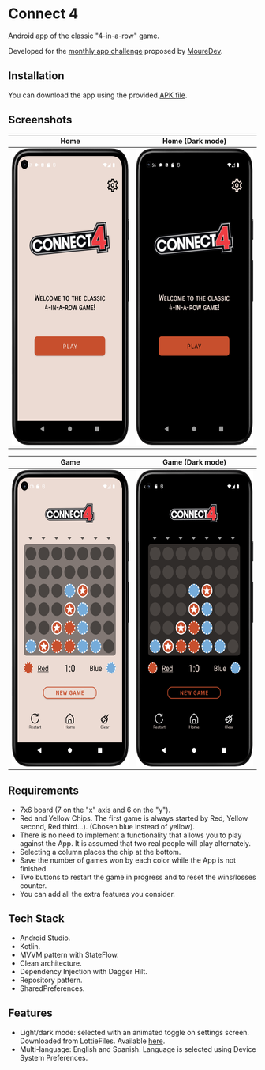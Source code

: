 
# Connect 4

Android app of the classic "4-in-a-row" game.

Developed for the [monthly app challenge](https://github.com/mouredev/Monthly-App-Challenge-2022) proposed by [MoureDev](https://github.com/mouredev).

## Installation
You can download the app using the provided [APK file](https://github.com/miguelcanton97/Connect4/blob/master/app/release/Connect4.apk).

## Screenshots
Home | Home (Dark mode)
--- | ---
<img src="https://github.com/miguelcanton97/Connect4/blob/master/Conecta4%20Screenshots/home%20(eng).png" width="294" height="600"> | <img src="https://github.com/miguelcanton97/Connect4/blob/master/Conecta4%20Screenshots/home%20dark%20(eng).png" width="294" height="600">

Game | Game (Dark mode)
--- | ---
<img src="https://github.com/miguelcanton97/Connect4/blob/master/Conecta4%20Screenshots/game%20(eng).png" width="294" height="600"> | <img src="https://github.com/miguelcanton97/Connect4/blob/master/Conecta4%20Screenshots/game%20dark%20(eng).png" width="294" height="600">

## Requirements
* 7x6 board (7 on the "x" axis and 6 on the "y").
* Red and Yellow Chips. The first game is always started by Red, Yellow second, Red third...). (Chosen blue instead of yellow).
* There is no need to implement a functionality that allows you to play against the App. It is assumed that two real people will play alternately.
* Selecting a column places the chip at the bottom.
* Save the number of games won by each color while the App is not finished.
* Two buttons to restart the game in progress and to reset the wins/losses counter.
* You can add all the extra features you consider.

## Tech Stack
* Android Studio.
* Kotlin.
* MVVM pattern with StateFlow.
* Clean architecture.
* Dependency Injection with Dagger Hilt.
* Repository pattern.
* SharedPreferences.

## Features
* Light/dark mode: selected with an animated toggle on settings screen. Downloaded from LottieFiles. Available [here](https://lottiefiles.com/47047-dark-mode-button).
* Multi-language: English and Spanish. Language is selected using Device System Preferences.

